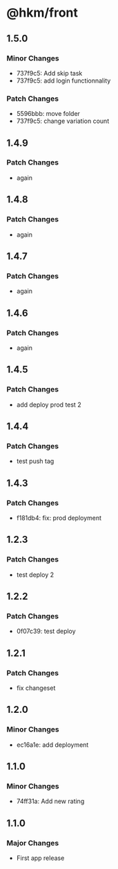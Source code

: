 # @hkm/front

## 1.5.0

### Minor Changes

- 737f9c5: Add skip task
- 737f9c5: add login functionnality

### Patch Changes

- 5596bbb: move folder
- 737f9c5: change variation count

## 1.4.9

### Patch Changes

- again

## 1.4.8

### Patch Changes

- again

## 1.4.7

### Patch Changes

- again

## 1.4.6

### Patch Changes

- again

## 1.4.5

### Patch Changes

- add deploy prod test 2

## 1.4.4

### Patch Changes

- test push tag

## 1.4.3

### Patch Changes

- f181db4: fix: prod deployment

## 1.2.3

### Patch Changes

- test deploy 2

## 1.2.2

### Patch Changes

- 0f07c39: test deploy

## 1.2.1

### Patch Changes

- fix changeset

## 1.2.0

### Minor Changes

- ec16a1e: add deployment

## 1.1.0

### Minor Changes

- 74ff31a: Add new rating

## 1.1.0

### Major Changes

- First app release

